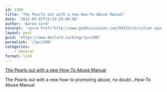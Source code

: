 ```yaml
---
id: 1308
title: 'The Pearls out with a new How-To Abuse Manual'
date: '2012-03-07T12:33:29-08:00'
author: 'Aaron Lord'
excerpt: '<p><a href="http://www.goddiscussion.com/93533/christian-spare-the-rod-spoil-the-child-evangelist-now-out-with-a-new-marriage-advice-book-for-men/" title="The Pearls out with a new How-To Abuse Manual">The Pearls out with a new How-To Abuse Manual</a></p><p>The Pearls out with a new how-to promoting abuse, no doubt...How-To Abuse Manual</p>'
layout: post
guid: 'https://www.devlord.io/blog/?p=1308'
permalink: '/?p=1308'
categories:
    - General
format: link
---
```


<p><a href="http://www.goddiscussion.com/93533/christian-spare-the-rod-spoil-the-child-evangelist-now-out-with-a-new-marriage-advice-book-for-men/" title="The Pearls out with a new How-To Abuse Manual">The Pearls out with a new How-To Abuse Manual</a></p><p>The Pearls out with a new how-to promoting abuse, no doubt...How-To Abuse Manual</p>